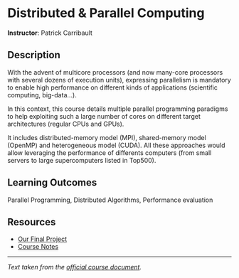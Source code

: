 # Distributed & Parallel Computing

**Instructor**: Patrick Carribault

## Description 
With the advent of multicore processors (and now many-core processors with several dozens of execution units), expressing parallelism is mandatory to enable high performance on different kinds of applications (scientific computing, big-data...). 

In this context, this course details multiple parallel programming paradigms to help exploiting such a large number of cores on different target architectures (regular CPUs and GPUs).

It includes distributed-memory model (MPI), shared-memory model (OpenMP) and heterogeneous model (CUDA). All these approaches would allow leveraging the performance of differents computers (from small servers to large supercomputers listed in Top500).

## Learning Outcomes
Parallel Programming, Distributed Algorithms, Performance evaluation

## Resources
- [Our Final Project](https://github.com/linomp/INF560_APM_Final_Project)
- [Course Notes](./notes.md)

------
*Text taken from the [official course document](https://euroteq.eurotech-universities.eu/wp-content/uploads/sites/2/2021/10/Distributed-and-Parallel-Computing.pdf).*
